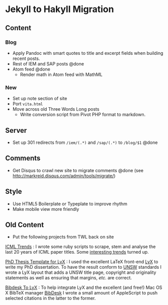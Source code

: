 # Jekyll to Hakyll Migration

## Content

### Blog
- Apply Pandoc with smart quotes to title and excerpt fields when building recent posts.
- Rest of IEM and SAP posts @done
- Atom feed @done
	- Render math in Atom feed with MathML

### New
- Set up note section of site
- Port `vita.html`
- Move across old Three Words Long posts
	- Write conversion script from Pivot PHP format to markdown.



## Server
- Set up 301 redirects from `/iem/(.*)` and `/sap/(.*)` to `/blog/$1` @done



## Comments
- Get Disqus to crawl new site to migrate comments @done
  (see <http://markreid.disqus.com/admin/tools/migrate/>)



## Style
- Use HTML5 Boilerplate or Typeplate to improve rhythm 
- Make mobile view more friendly


## Old Content
- Put the following projects from TWL back on site

[ICML Trends][icml]
:	I wrote some ruby scripts to scrape, stem and analyse the last 20
	years of ICML paper titles. Some [interesting trends][icml] turned up. 

[PhD Thesis Template for LyX][lyxthesis]
:	I used the excellent LaTeX front-end [LyX][] to write my PhD dissertation.
	To have the result conform to [UNSW][] standards I wrote a LyX layout that
	adds a UNSW title page, copyright and originality statements as well as
	ensuring that margins, _etc._ are correct. 

[Bibdesk To LyX][bibdesktolyx]
:	To help integrate LyX and the excellent (and free!) Mac OS X BibTeX manager 
	[BibDesk][] I wrote a small amount of AppleScript to push selected 
	citations in the latter to the former.

[icml]: http://threewordslong.com/blog/entry/60/ICML_Trends
[unsw]: http://www.unsw.edu.au/
[lyx]: http://lyx.org
[lyxthesis]: http://threewordslong.com/blog/entry/63/A_LyX_Thesis_Layout_for_UNSW_T
[bibdesktolyx]: http://threewordslong.com/projects/bibdesk_to_lyx
[bibdesk]: http://bibdesk.sourceforge.net/
